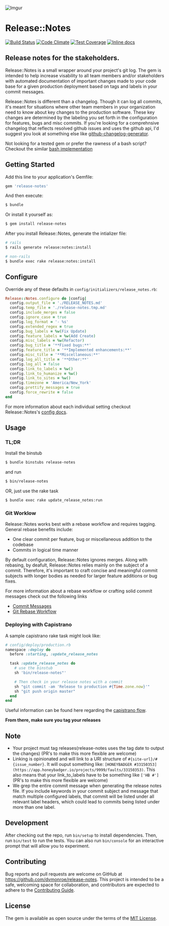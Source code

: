 ![Imgur](https://i.imgur.com/vTgHEyJ.png)

# Release::Notes

[![Build Status](https://travis-ci.org/dvmonroe/release-notes.svg?branch=master)](https://travis-ci.org/dvmonroe/release-notes)
[![Code Climate](https://codeclimate.com/github/dvmonroe/release-notes/badges/gpa.svg)](https://codeclimate.com/github/dvmonroe/release-notes)
[![Test Coverage](https://codeclimate.com/github/dvmonroe/release-notes/badges/coverage.svg)](https://codeclimate.com/github/dvmonroe/release-notes/coverage)
[![Inline docs](http://inch-ci.org/github/dvmonroe/release-notes.svg?branch=master)](http://inch-ci.org/github/dvmonroe/release-notes)

## Release notes for the stakeholders.

Release::Notes is a small wrapper around your project's git log. The gem is
intended to help increase visability to all team members and/or stakeholders with
automated documentation of important changes made to your code base for a given production
deployment based on tags and labels in your commit messages.

Release::Notes is different than a changelog. Though it can log all commits, it's
meant for situations where other team members in your organization need to know about key changes
to the production software. These key changes are determined by the labeling you set forth
in the configuration for features, bugs and misc commits.
If you're looking for a comprehnsive changelog that reflects resolved github issues and uses the
github api, I'd suggest you look at something else like
[github-changelog-generator](https://github.com/skywinder/github-changelog-generator).

Not looking for a tested gem or prefer the rawness of a bash script? Checkout the similar
[bash implementation](https://gist.github.com/dvmonroe/300226a1ed4435fb38d72e72e1bbc5a0)

## Getting Started

Add this line to your application's Gemfile:

```ruby
gem 'release-notes'
```

And then execute:

```sh
$ bundle
```

Or install it yourself as:

```sh
$ gem install release-notes
```

After you install Release::Notes, generate the intializer file:

```sh
# rails
$ rails generate release:notes:install

# non-rails
$ bundle exec rake release:notes:install
```

## Configure

Override any of these defaults in `config/initializers/release_notes.rb`:

```ruby
Release::Notes.configure do |config|
  config.output_file = './RELEASE_NOTES.md'
  config.temp_file = './release-notes.tmp.md'
  config.include_merges = false
  config.ignore_case = true
  config.log_format = '- %s'
  config.extended_regex = true
  config.bug_labels = %w(Fix Update)
  config.feature_labels = %w(Add Create)
  config.misc_labels = %w(Refactor)
  config.bug_title = '**Fixed bugs:**'
  config.feature_title = '**Implemented enhancements:**'
  config.misc_title = '**Miscellaneous:**'
  config.log_all_title = '**Other:**'
  config.log_all = false
  config.link_to_labels = %w()
  config.link_to_humanize = %w()
  config.link_to_sites = %w()
  config.timezone = 'America/New_York'
  config.prettify_messages = true
  config.force_rewrite = false
end
```

For more information about each individual setting checkout Release::Notes's
[config docs](http://www.rubydoc.info/github/dvmonroe/release-notes/master/Release/Notes/Configuration).

## Usage

### TL;DR

Install the binstub

```sh
$ bundle binstubs release-notes
```

and run

```sh
$ bin/release-notes
```

OR, just use the rake task

```sh
$ bundle exec rake update_release_notes:run
```

### Git Worklow

Release::Notes works best with a rebase workflow and requires tagging. General rebase benefits include:

- One clear commit per feature, bug or miscellaneous addition to the codebase
- Commits in logical time manner

By default configuration, Release::Notes ignores merges. Along with rebasing, by deafult,
Release::Notes relies mainly on the subject of a commit. Therefore, it's important to craft concise and
meaningful commit subjects with longer bodies as needed for larger feature additions or bug fixes.

For more information about a rebase workflow or crafting solid commit messages
check out the following links

- [Commit Messages](http://chris.beams.io/posts/git-commit/)
- [Git Rebase Workflow](https://git-scm.com/book/en/v2/Git-Branching-Rebasing)

### Deploying with Capistrano

A sample capistrano rake task might look like:

```ruby
# config/deploy/production.rb
namespace :deploy do
  before :starting, :update_release_notes

  task :update_release_notes do
    # use the binstub
    sh 'bin/release-notes"'

    # Then check in your release notes with a commit
    sh "git commit -am 'Release to production #{Time.zone.now}'"
    sh "git push origin master"
  end
end
```

Useful information can be found here regarding the
[capistrano flow](http://capistranorb.com/documentation/getting-started/flow/).

**From there, make sure you tag your releases**

## Note

- Your project must tag releases(release-notes uses the tag date to output the changes)
  (PR's to make this more flexible are welcome)
- Linking is opinionated and will link to a URI structure of `#{site-url}/#{issue_number}`. It
  will ouput something like: `[HONEYBADGER #33150353](https://app.honeybadger.io/projects/9999/faults/33150353)`.
  This also means that your link_to_labels have to be something like `['HB #']` (PR's to make this more flexible are welcome)
- We grep the entire commit message when generating the release notes file. If you include keywords in your commit subject and message that match multiple configured labels, that commit will be listed under all relevant label headers, which could lead to commits being listed under more than one label.

## Development

After checking out the repo, run `bin/setup` to install dependencies. Then, run `bin/test` to run the tests. You can also run `bin/console` for an interactive prompt that will allow you to experiment.

## Contributing

Bug reports and pull requests are welcome on GitHub at https://github.com/dvmonroe/release-notes. This project is intended to be a safe, welcoming space for collaboration, and contributors are expected to adhere to the [Contributing Guide](https://github.com/dvmonroe/release-notes/CONTRIBUTING.md).

## License

The gem is available as open source under the terms of the [MIT License](http://opensource.org/licenses/MIT).
